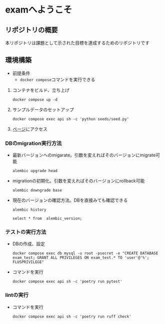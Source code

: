 # examへようこそ

## リポジトリの概要
本リポジトリは課題として示された目標を達成するためのリポジトリです

## 環境構築
- 前提条件
    - `docker compose`コマンドを実行できる
1. コンテナをビルド、立ち上げ
    ```
    docker compose up -d
    ```
2. サンプルデータのセットアップ
    ```
    docker compose exec api sh -c 'python seeds/seed.py'
    ```
3. [ページ](http://localhost:4000/books)にアクセス

### DBのmigration実行方法

- 最新バージョンへのmigarate。引数を変えればそのバージョンにmigrate可能
    ```
    alembic upgrade head
    ```
- migrationの初期化。引数を変えればそのバージョンにrollback可能
    ```
    alembic downgrade base
    ```
- 現在のバージョンの確認方法。DBを直接みても確認できる
    ```
    alembic history
    ```
    ```
    select * from  alembic_version;
    ```

### テストの実行方法
- DBの作成、設定
    ```
    docker compose exec db mysql -u root -psecret -e "CREATE DATABASE exam_test; GRANT ALL PRIVILEGES ON exam_test.* TO 'user'@'%'; FLUSPRIVILEGE"
    ```
- コマンドを実行
    ```
    docker compose exec api sh -c 'poetry run pytest'   
    ```

### lintの実行
- コマンドを実行
    ```
    docker compose exec api sh -c 'poetry run ruff check'
    ```
